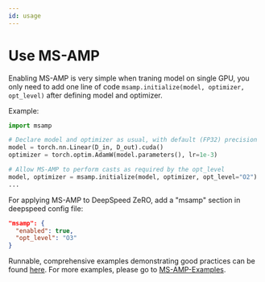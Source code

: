 ```yaml
---
id: usage
---
```


# Use MS-AMP

Enabling MS-AMP is very simple when traning model on single GPU, you only need to add one line of code `msamp.initialize(model, optimizer, opt_level)` after defining model and optimizer.

Example:

```python
import msamp

# Declare model and optimizer as usual, with default (FP32) precision
model = torch.nn.Linear(D_in, D_out).cuda()
optimizer = torch.optim.AdamW(model.parameters(), lr=1e-3)

# Allow MS-AMP to perform casts as required by the opt_level
model, optimizer = msamp.initialize(model, optimizer, opt_level="O2")
...
```

For applying MS-AMP to DeepSpeed ZeRO, add a "msamp" section in deepspeed config file:

```json
"msamp": {
  "enabled": true,
  "opt_level": "O3"
}
```

Runnable, comprehensive examples demonstrating good practices can be found [here](https://azure.github.io//MS-AMP/docs/getting-started/run-msamp).
For more examples, please go to [MS-AMP-Examples](https://github.com/Azure/MS-AMP-Examples).
